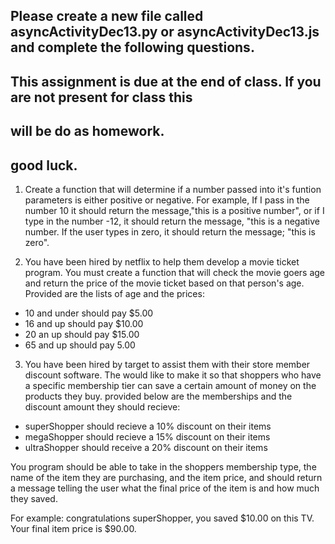 ## Please create a new file called asyncActivityDec13.py or asyncActivityDec13.js and complete the following questions. 

## This assignment is due at the end of class. If you are not present for class this 
## will be do as homework.

## good luck.

1. Create a function that will determine if a number passed into it's funtion parameters is either positive or negative. For example, If I pass in the number
10 it should return the message,"this  is a positive number", or if I type in the number -12, it should return the message, "this is a negative number. If the user
types in zero, it should return the message; "this is zero".

2. You have been hired by netflix to help them develop a movie ticket program. You
must create a function that will check the movie goers age and return the price of the movie ticket based on that person's age. Provided are the lists of age and the prices:

 - 10 and under should pay $5.00
- 16 and up should pay $10.00
- 20 an up should pay $15.00
- 65 and up should pay 5.00

3. You have been hired by target to assist them with their store member discount software. The would like to make it so that shoppers who have a specific membership tier can save a certain amount of money on the products they buy. provided below are the memberships and the discount amount they should recieve:

- superShopper should recieve a 10% discount on their items
- megaShopper should recieve a 15% discount on their items
- ultraShopper should receive a 20% discount on their items

You program should be able to take in the shoppers membership type, the name of the item they are purchasing, and the item price, and should return a message telling the user what the final price of the item is and how much they saved.

For example: congratulations superShopper, you saved $10.00 on this TV. Your final
item price is $90.00. 


